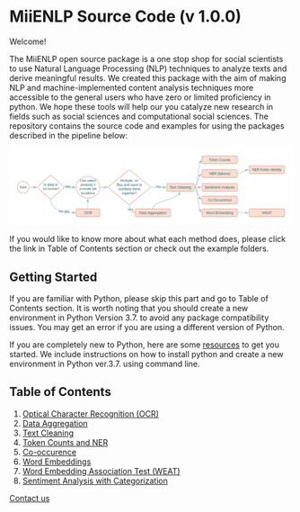 # MiiENLP Source Code (v 1.0.0)

Welcome! 

The MiiENLP open source package is a one stop shop for social scientists to use Natural Language Processing (NLP) techniques to analyze texts and derive meaningful results. We created this package with the aim of making NLP and machine-implemented content analysis techniques more accessible to the general users who have zero or limited proficiency in python. We hope these tools will help our you catalyze new research in fields such as social sciences and computational social sciences. The repository contains the source code and examples for using the packages described in the pipeline below: 


![miienlp-pipeline](https://github.com/miielab/miienlp/blob/d653058e5929f11b82ed38da66fba6ca8027e5a1/miienlp%20-pipeline.png)


If you would like to know more about what each method does, please click the link in Table of Contents section or check out the example folders. 

## Getting Started

If you are familiar with Python, please skip this part and go to Table of Contents section. It is worth noting that you should create a new environment in Python Version 3.7. to avoid any package compatibility issues. You may get an error if you are using a different version of Python. 

If you are completely new to Python, here are some [resources](https://github.com/miielab/miienlp/blob/afa9ff87adc58c1d447f538ab4d91b791b27662c/examples/python_installation.md) to get you started. We include instructions on how to install python and create a new environment in Python ver.3.7. using command line. 


## Table of Contents

1. [Optical Character Recognition (OCR)](https://github.com/miielab/miienlp/tree/main/miienlp/ocr)
2. [Data Aggregation](https://github.com/miielab/miienlp/tree/main/miienlp/aggregation)
3. [Text Cleaning](https://github.com/miielab/miienlp/tree/main/miienlp/text_cleaning)
4. [Token Counts and NER](https://github.com/miielab/miienlp/tree/main/miienlp/token)
5. [Co-occurence](https://github.com/miielab/miienlp/tree/main/miienlp/co_occurrence)
6. [Word Embeddings](https://github.com/miielab/miienlp/tree/main/miienlp/embeddings) 
7. [Word Embedding Association Test (WEAT)](https://github.com/miielab/miienlp/tree/main/miienlp/weat)
8. [Sentiment Analysis with Categorization](https://github.com/miielab/miienlp/tree/main/miienlp/sentimentAnalysis)

[Contact us](https://www.miielab.com/contact)
